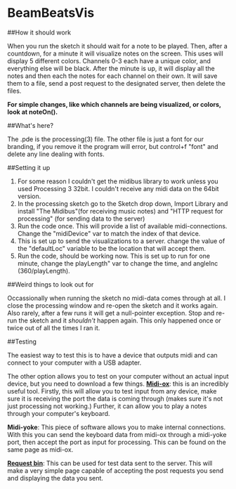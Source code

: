# BeamBeatsVis

##How it should work

When you run the sketch it should wait for a note to be played. Then, after a countdown, for a minute it will visualize notes on the screen. This uses will display 5 different colors. Channels 0-3 each have a unique color, and everything else will be black. After the minute is up, it will display all the notes and then each the notes for each channel on their own. It will save them to a file, send a post request to the designated server, then delete the files.

__For simple changes, like which channels are being visualized, or colors, look at noteOn().__

##What's here?

The .pde is the processing(3) file. The other file is just a font for our branding, if you remove it the program will error, but control+f "font" and delete any line dealing with fonts.

##Setting it up

1. For some reason I couldn't get the midibus library to work unless you used Processing 3 32bit. I couldn't receive any midi data on the 64bit version.
2. In the processing sketch go to the Sketch drop down, Import Library and install "The Midibus"(for receiving music notes) and "HTTP request for processing" (for sending data to the server)
3. Run the code once. This will provide a list of available midi-connections. Change the "midiDevice" var to match the index of that device.
4. This is set up to send the visualizations to a server. change the value of the "defaultLoc" variable to be the location that will accept them.
5. Run the code, should be working now. This is set up to run for one minute, change the playLength" var to change the time, and angleInc (360/playLength).

##Weird things to look out for

Occassionally when running the sketch no midi-data comes through at all. I close the processing window and re-open the sketch and it works again.
Also rarely, after a few runs it will get a null-pointer exception. Stop and re-run the sketch and it _shouldn't_ happen again. This only happened once or twice out of all the times I ran it.

##Testing

The easiest way to test this is to have a device that outputs midi and can connect to your computer with a USB adapter.

The other option allows you to test on your computer without an actual input device, but you need to download a few things.
  [__Midi-ox__](http://www.midiox.com): this is an incredibly useful tool. Firstly, this will allow you to test input from any device, make sure it is receiving the port the data is coming through (makes sure it's not just processing not working.) Further, it can allow you to play a notes through your computer's keyboard.
  
  __Midi-yoke__: This piece of software allows you to make internal connections. With this you can send the keyboard data from midi-ox through a midi-yoke port, then accept the port as input for processing. This can be found on the same page as midi-ox.

[__Request bin__](http://requestb.in): This can be used for test data sent to the server. This will make a very simple page capable of accepting the post requests you send and displaying the data you sent.
